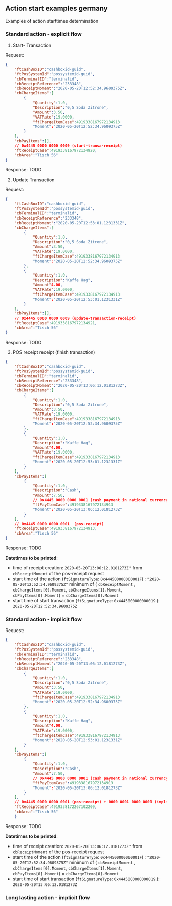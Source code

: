 ## Action start examples germany

Examples of action starttimes determination

### Standard action - explicit flow

1. Start- Transaction 

Request:

```json
{
    "ftCashBoxID":"cashboxid-guid",
    "ftPosSystemId":"possystemid-guid",
    "cbTerminalID":"terminalid",
    "cbReceiptReference":"233348",
    "cbReceiptMoment":"2020-05-20T12:52:34.9609375Z",
    "cbChargeItems":[
        {
            "Quantity":1.0,
            "Description":"0,5 Soda Zitrone",
            "Amount":3.50,
            "VATRate":19.0000,
            "ftChargeItemCase":4919338167972134913
            "Moment":"2020-05-20T12:52:34.9609375Z"
        }
    ],
    "cbPayItems":[],
    // 0x4445 0000 0000 0009 (start-transa-receipt)  
    "ftReceiptCase":4919338167972134920,
    "cbArea":"Tisch 56"
}
```
Response:
TODO

2. Update Transaction 

Request:

```json
{
    "ftCashBoxID":"cashboxid-guid",
    "ftPosSystemId":"possystemid-guid",
    "cbTerminalID":"terminalid",
    "cbReceiptReference":"233348",
    "cbReceiptMoment":"2020-05-20T12:53:01.1231331Z",
    "cbChargeItems":[
        {
            "Quantity":1.0,
            "Description":"0,5 Soda Zitrone",
            "Amount":3.50,
            "VATRate":19.0000,
            "ftChargeItemCase":4919338167972134913
            "Moment":"2020-05-20T12:52:34.9609375Z"
        },
        {
            "Quantity":1.0,
            "Description":"Kaffe Hag",
            "Amount"4.00,
            "VATRate":19.0000,
            "ftChargeItemCase":4919338167972134913
            "Moment":"2020-05-20T12:53:01.1231331Z"
        }
    ],
    "cbPayItems":[],
    // 0x4445 0000 0000 0009 (update-transaction-receipt)  
    "ftReceiptCase":4919338167972134921,
    "cbArea":"Tisch 56"
}
```

Response:
TODO

3. POS receipt receipt (finish transaction)

```json
{
    "ftCashBoxID":"cashboxid-guid",
    "ftPosSystemId":"possystemid-guid",
    "cbTerminalID":"terminalid",
    "cbReceiptReference":"233348",
    "cbReceiptMoment":"2020-05-20T13:06:12.0181273Z",
    "cbChargeItems":[
        {
            "Quantity":1.0,
            "Description":"0,5 Soda Zitrone",
            "Amount":3.50,
            "VATRate":19.0000,
            "ftChargeItemCase":4919338167972134913
            "Moment":"2020-05-20T12:52:34.9609375Z"
        },
        {
            "Quantity":1.0,
            "Description":"Kaffe Hag",
            "Amount"4.00,
            "VATRate":19.0000,
            "ftChargeItemCase":4919338167972134913
            "Moment":"2020-05-20T12:53:01.1231331Z"
        }
    ],
    "cbPayItems":[
        {
            "Quantity":1.0,
            "Description":"Cash",
            "Amount":7.50,
            // 0x4445 0000 0000 0001 (cash payment in national currency)         
            "ftPayItemCase":4919338167972134913
            "Moment":"2020-05-20T13:06:12.0181273Z"
        }
    ],
    // 0x4445 0000 0000 0001  (pos-receipt)  
    "ftReceiptCase":4919338167972134913,
    "cbArea":"Tisch 56"
}
```

Response:
TODO

**Datetimes to be printed**:

- time of receipt creation:  `2020-05-20T13:06:12.0181273Z"` from `cbReceiptMoment` of the pos-receipt request
- start time of the action (`ftSignatureType`: `0x444500000000001F`) :  `"2020-05-20T12:52:34.9609375Z"` minimum of ( `cbReceiptMoment` , `cbChargeItems[0].Moment`,   `cbChargeItems[1].Moment`,  `cbPayItems[0].Moment`) = `cbChargeItems[0].Moment`
- start time of start transaction (`ftSignatureType`: `0x4445000000000019`.):   `2020-05-20T12:52:34.9609375Z` 


### Standard action - implicit flow

Request:

```json
{
    "ftCashBoxID":"cashboxid-guid",
    "ftPosSystemId":"possystemid-guid",
    "cbTerminalID":"terminalid",
    "cbReceiptReference":"233348",
    "cbReceiptMoment":"2020-05-20T13:06:12.0181273Z",
    "cbChargeItems":[
        {
            "Quantity":1.0,
            "Description":"0,5 Soda Zitrone",
            "Amount":3.50,
            "VATRate":19.0000,
            "ftChargeItemCase":4919338167972134913
            "Moment":"2020-05-20T12:52:34.9609375Z"
        },
        {
            "Quantity":1.0,
            "Description":"Kaffe Hag",
            "Amount"4.00,
            "VATRate":19.0000,
            "ftChargeItemCase":4919338167972134913
            "Moment":"2020-05-20T12:53:01.1231331Z"
        }
    ],
    "cbPayItems":[
        {
            "Quantity":1.0,
            "Description":"Cash",
            "Amount":7.50,
            // 0x4445 0000 0000 0001 (cash payment in national currency)         
            "ftPayItemCase":4919338167972134913
            "Moment":"2020-05-20T13:06:12.0181273Z"
        }
    ],
    // 0x4445 0000 0000 0001 (pos-receipt) + 0000 0001 0000 0000 (implicit flow)  
    "ftReceiptCase":4919338172267102209,
    "cbArea":"Tisch 56"
    }
```

Response:
TODO

**Datetimes to be printed**:

- time of receipt creation:  `2020-05-20T13:06:12.0181273Z"` from `cbReceiptMoment` of the pos-receipt request
- start time of the action (`ftSignatureType`: `0x444500000000001F`) :  `"2020-05-20T12:52:34.9609375Z"` minimum of ( `cbReceiptMoment` , `cbChargeItems[0].Moment`,   `cbChargeItems[1].Moment`,  `cbPayItems[0].Moment`) = `cbChargeItems[0].Moment`
- start time of start transaction (`ftSignatureType`: `0x4445000000000019`.):   `2020-05-20T13:06:12.0181273Z` 


### Long lasting action - implicit flow
